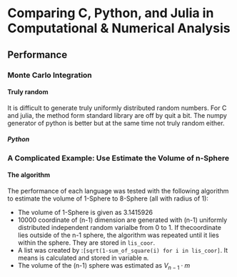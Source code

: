 # Comparing C, Python, and Julia in Computational & Numerical Analysis

## Performance

### Monte Carlo Integration

#### Truly random

It is difficult to generate truly uniformly distributed random numbers. For C and julia, the method form standard library are off by quit a bit. The numpy generator of python is better but at the same time not truly random either.

##### Python

### A Complicated Example: Use Estimate the Volume of n-Sphere

#### The algorithm 

The performance of each language was tested with the following algorithm to estimate the volume of 1-Sphere to 8-Sphere (all with radius of 1):

- The volume of 1-Sphere is given as 3.1415926
- 10000 coordinate of (n-1) dimension are generated with (n-1) uniformly distributed independent random varialbe from 0 to 1. If thecoordinate lies outside of the n-1 sphere, the algorithm was repeated until it lies within the sphere. They are stored in `lis_coor`.
- A list was created by :`[sqrt(1-sum_of_square(i) for i in lis_coor]`. It means is calculated and stored in variable `m`.
- The volume of the (n-1) sphere was estimated as $V_{n-1}\cdot m$


